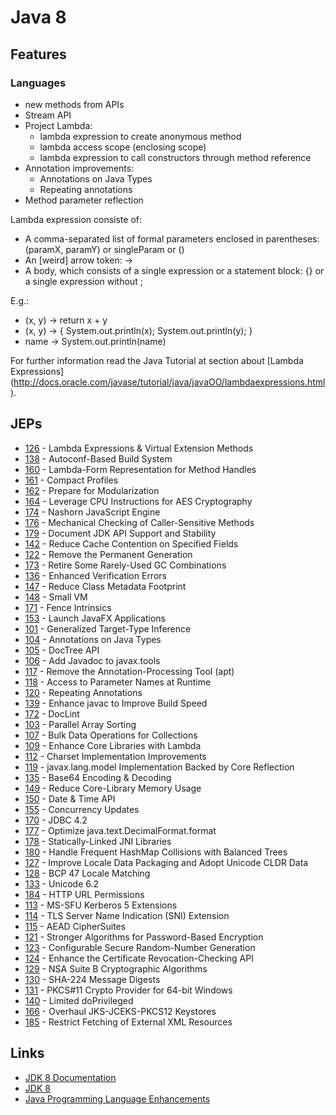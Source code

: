# Java 8

## Features

### Languages

* new methods from APIs
* Stream API
* Project Lambda:
  * lambda expression to create anonymous method
  * lambda access scope (enclosing scope)
  * lambda expression to call constructors through method reference
* Annotation improvements:
  * Annotations on Java Types
  * Repeating annotations
* Method parameter reflection


Lambda expression consiste of:

* A comma-separated list of formal parameters enclosed in parentheses: (paramX, paramY) or singleParam or ()
* An [weird] arrow token: ->
* A body, which consists of a single expression or a statement block: {} or a single expression without ;

E.g.:

* (x, y) -> return x + y
* (x, y) -> { System.out.println(x); System.out.println(y); }
* name -> System.out.println(name)

For further information read the Java Tutorial at section about [Lambda Expressions] (http://docs.oracle.com/javase/tutorial/java/javaOO/lambdaexpressions.html).

## JEPs


* [126](https://openjdk.java.net/jeps/126) - Lambda Expressions & Virtual Extension Methods
* [138](https://openjdk.java.net/jeps/138) - Autoconf-Based Build System
* [160](https://openjdk.java.net/jeps/160) - Lambda-Form Representation for Method Handles
* [161](https://openjdk.java.net/jeps/161) - Compact Profiles
* [162](https://openjdk.java.net/jeps/162) - Prepare for Modularization
* [164](https://openjdk.java.net/jeps/164) - Leverage CPU Instructions for AES Cryptography
* [174](https://openjdk.java.net/jeps/174) - Nashorn JavaScript Engine
* [176](https://openjdk.java.net/jeps/176) - Mechanical Checking of Caller-Sensitive Methods
* [179](https://openjdk.java.net/jeps/179) - Document JDK API Support and Stability
* [142](https://openjdk.java.net/jeps/142) - Reduce Cache Contention on Specified Fields
* [122](https://openjdk.java.net/jeps/122) - Remove the Permanent Generation
* [173](https://openjdk.java.net/jeps/173) - Retire Some Rarely-Used GC Combinations
* [136](https://openjdk.java.net/jeps/136) - Enhanced Verification Errors
* [147](https://openjdk.java.net/jeps/147) - Reduce Class Metadata Footprint
* [148](https://openjdk.java.net/jeps/148) - Small VM
* [171](https://openjdk.java.net/jeps/171) - Fence Intrinsics
* [153](https://openjdk.java.net/jeps/153) - Launch JavaFX Applications
* [101](https://openjdk.java.net/jeps/101) - Generalized Target-Type Inference
* [104](https://openjdk.java.net/jeps/104) - Annotations on Java Types
* [105](https://openjdk.java.net/jeps/105) - DocTree API
* [106](https://openjdk.java.net/jeps/106) - Add Javadoc to javax.tools
* [117](https://openjdk.java.net/jeps/117) - Remove the Annotation-Processing Tool (apt)
* [118](https://openjdk.java.net/jeps/118) - Access to Parameter Names at Runtime
* [120](https://openjdk.java.net/jeps/120) - Repeating Annotations
* [139](https://openjdk.java.net/jeps/139) - Enhance javac to Improve Build Speed
* [172](https://openjdk.java.net/jeps/172) - DocLint
* [103](https://openjdk.java.net/jeps/103) - Parallel Array Sorting
* [107](https://openjdk.java.net/jeps/107) - Bulk Data Operations for Collections
* [109](https://openjdk.java.net/jeps/109) - Enhance Core Libraries with Lambda
* [112](https://openjdk.java.net/jeps/112) - Charset Implementation Improvements
* [119](https://openjdk.java.net/jeps/119) - javax.lang.model Implementation Backed by Core Reflection
* [135](https://openjdk.java.net/jeps/135) - Base64 Encoding & Decoding
* [149](https://openjdk.java.net/jeps/149) - Reduce Core-Library Memory Usage
* [150](https://openjdk.java.net/jeps/150) - Date & Time API
* [155](https://openjdk.java.net/jeps/155) - Concurrency Updates
* [170](https://openjdk.java.net/jeps/170) - JDBC 4.2
* [177](https://openjdk.java.net/jeps/177) - Optimize java.text.DecimalFormat.format
* [178](https://openjdk.java.net/jeps/178) - Statically-Linked JNI Libraries
* [180](https://openjdk.java.net/jeps/180) - Handle Frequent HashMap Collisions with Balanced Trees
* [127](https://openjdk.java.net/jeps/127) - Improve Locale Data Packaging and Adopt Unicode CLDR Data
* [128](https://openjdk.java.net/jeps/128) - BCP 47 Locale Matching
* [133](https://openjdk.java.net/jeps/133) - Unicode 6.2
* [184](https://openjdk.java.net/jeps/184) - HTTP URL Permissions
* [113](https://openjdk.java.net/jeps/113) - MS-SFU Kerberos 5 Extensions
* [114](https://openjdk.java.net/jeps/114) - TLS Server Name Indication (SNI) Extension
* [115](https://openjdk.java.net/jeps/115) - AEAD CipherSuites
* [121](https://openjdk.java.net/jeps/121) - Stronger Algorithms for Password-Based Encryption
* [123](https://openjdk.java.net/jeps/123) - Configurable Secure Random-Number Generation
* [124](https://openjdk.java.net/jeps/124) - Enhance the Certificate Revocation-Checking API
* [129](https://openjdk.java.net/jeps/129) - NSA Suite B Cryptographic Algorithms
* [130](https://openjdk.java.net/jeps/130) - SHA-224 Message Digests
* [131](https://openjdk.java.net/jeps/131) - PKCS#11 Crypto Provider for 64-bit Windows
* [140](https://openjdk.java.net/jeps/140) - Limited doPrivileged
* [166](https://openjdk.java.net/jeps/166) - Overhaul JKS-JCEKS-PKCS12 Keystores
* [185](https://openjdk.java.net/jeps/185) - Restrict Fetching of External XML Resources


## Links

* [JDK 8 Documentation](https://docs.oracle.com/javase/8/)
* [JDK 8](https://openjdk.java.net/projects/jdk8/)
* [Java Programming Language Enhancements](https://docs.oracle.com/javase/8/docs/technotes/guides/language/enhancements.html#javase8)